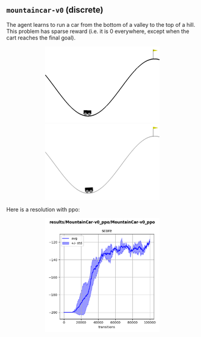 ## `mountaincar-v0` (discrete)

The agent learns to run a car from the bottom of a valley to the top of a hill. This problem has sparse reward (i.e. it is 0 everywhere, except when the cart reaches the final goal).

<p align="center">
  <img width="300" alt="" src="bad.gif">
  <img width="300" alt="" src="good.gif">
</p>

Here is a resolution with ppo:

<p align="center">
  <img width="300" alt="" src="ppo.png">
</p>
